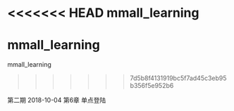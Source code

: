 <<<<<<< HEAD
mmall_learning
=======
# mmall_learning
mmall_learning
>>>>>>> 7d5b8f4131919bc5f7ad45c3eb95b356f5e952b6


第二期
2018-10-04 第6章 单点登陆